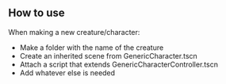 ## How to use

When making a new creature/character:
- Make a folder with the name of the creature
- Create an inherited scene from GenericCharacter.tscn
- Attach a script that extends GenericCharacterController.tscn
- Add whatever else is needed
